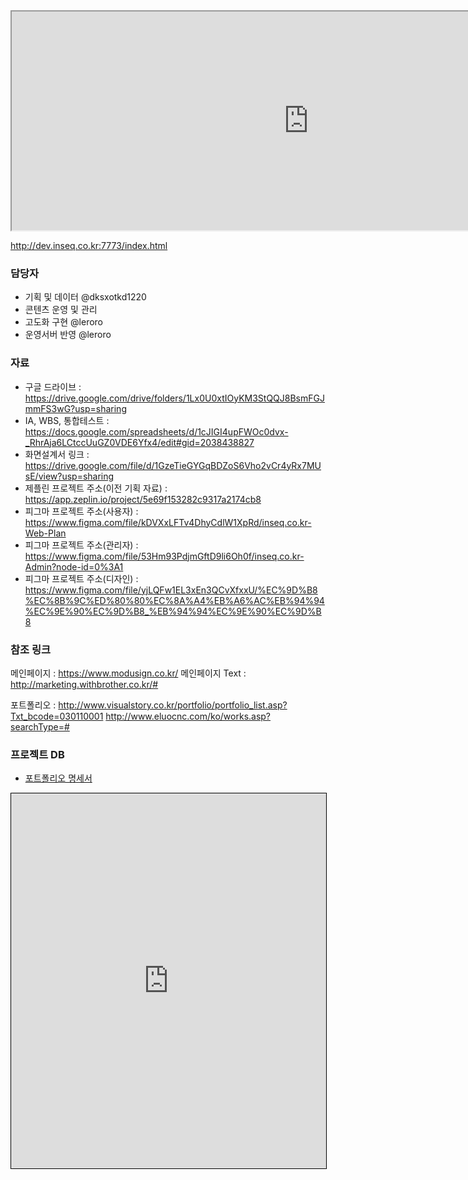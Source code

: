 <iframe width="950px" height="350px" src="https://docs.google.com/spreadsheets/d/e/2PACX-1vSZq8rylID4bYsZbgdc1zh6b0MdRmPdITNzH7hmmiA-F2gdsOSda_n3ea77mGD6rU6l-JGltY2lfbeb/pubhtml?widget=true&amp;headers=false"></iframe>


http://dev.inseq.co.kr:7773/index.html

### 담당자
- 기획 및 데이터 @dksxotkd1220 
- 콘텐츠 운영 및 관리
- 고도화 구현 @leroro 
- 운영서버 반영 @leroro 

### 자료
- 구글 드라이브 : https://drive.google.com/drive/folders/1Lx0U0xtIOyKM3StQQJ8BsmFGJmmFS3wG?usp=sharing
- IA, WBS, 통합테스트 : https://docs.google.com/spreadsheets/d/1cJIGI4upFWOc0dvx-_RhrAja6LCtccUuGZ0VDE6Yfx4/edit#gid=2038438827
- 화면설계서 링크 : https://drive.google.com/file/d/1GzeTieGYGqBDZoS6Vho2vCr4yRx7MUsE/view?usp=sharing
- 제플린 프로젝트 주소(이전 기획 자료) :  https://app.zeplin.io/project/5e69f153282c9317a2174cb8
- 피그마 프로젝트 주소(사용자) : https://www.figma.com/file/kDVXxLFTv4DhyCdlW1XpRd/inseq.co.kr-Web-Plan
- 피그마 프로젝트 주소(관리자) : https://www.figma.com/file/53Hm93PdjmGftD9li6Oh0f/inseq.co.kr-Admin?node-id=0%3A1
- 피그마 프로젝트 주소(디자인) : https://www.figma.com/file/yjLQFw1EL3xEn3QCvXfxxU/%EC%9D%B8%EC%8B%9C%ED%80%80%EC%8A%A4%EB%A6%AC%EB%94%94%EC%9E%90%EC%9D%B8_%EB%94%94%EC%9E%90%EC%9D%B8


### 참조 링크

메인페이지 :  https://www.modusign.co.kr/
메인페이지 Text : http://marketing.withbrother.co.kr/#

포트폴리오 : 
http://www.visualstory.co.kr/portfolio/portfolio_list.asp?Txt_bcode=030110001
http://www.eluocnc.com/ko/works.asp?searchType=#

### 프로젝트 DB
- [포트폴리오 명세서](https://docs.google.com/spreadsheets/d/1cpcdEieqKM8h_jEGwOwDmCQqadVTJ6Ufne--PghTMYg/edit?usp=sharing)

<iframe style="width:100%;height:600px;border:1px solid #000;" src="https://docs.google.com/spreadsheets/d/e/2PACX-1vRtTLb49tvKuEMXzjmQ992QXNNguem6Tou27SrwhvuaD3hI6lbUPGpUlMUjzv78pQS1xjzZkzI0fA2j/pubhtml?gid=0&amp;single=true&amp;widget=true&amp;headers=false"></iframe>
